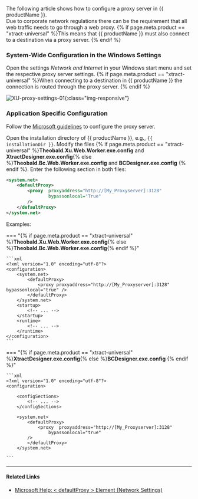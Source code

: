 
The following article shows how to configure a proxy server in {{ productName }}. <br>
Due to corporate network regulations there can be the requirement that all web traffic needs to go through a web proxy. 
{% if page.meta.product == "xtract-universal" %}This means that {{ productName }} must also connect to a destination via a proxy server. {% endif %}

### System-Wide Configuration in the Windows Settings

Open the settings *Network and Internet* in your Windows start menu and set the respective proxy server settings. 
{% if page.meta.product == "xtract-universal" %}When connecting to a destination in {{ productName }} the connection is routed through the proxy server. {% endif %}

![XU-proxy-settings-01](../assets/images/articles/proxy-settings-01.png){:class="img-responsive"}

### Application Specific Configuration

Follow the [Microsoft guidelines](https://docs.microsoft.com/en-us/dotnet/framework/network-programming/proxy-configuration) to configure the proxy server.

Open the installation directory of {{ productName }}, e.g., `{{ installationDir }}`.
Modify the files {% if page.meta.product == "xtract-universal" %}**Theobald.Xu.Web.Worker.exe.config** and **XtractDesigner.exe.config**{% else %}**Theobald.Bc.Web.Worker.exe.config** and **BCDesigner.exe.config** {% endif %}. 
Enter the following section in both files: 

```xml title="Proxy Configuration"
<system.net>
    <defaultProxy>
        <proxy  proxyaddress="http://[My_Proxyserver]:3128"
                bypassonlocal="True"
        />
    </defaultProxy>
</system.net>
```

Examples:

=== "{% if page.meta.product == "xtract-universal" %}**Theobald.Xu.Web.Worker.exe.config**{% else %}**Theobald.Bc.Web.Worker.exe.config**{% endif %}"

	```xml
	<?xml version="1.0" encoding="utf-8"?>
	<configuration>
		<system.net>
			<defaultProxy>
				<proxy proxyaddress="http://[My_Proxyserver]:3128" bypassonlocal="true" />
			</defaultProxy>
		</system.net>
		<startup>
			<!-- ... -->
		</startup>
		<runtime>
			<!-- ... -->
		</runtime>
	</configuration>
	```

=== "{% if page.meta.product == "xtract-universal" %}**XtractDesigner.exe.config**{% else %}**BCDesigner.exe.config** {% endif %}"

	```xml
	<?xml version="1.0" encoding="utf-8"?>
	<configuration>
	​
		<configSections>
			<!-- ... -->
		</configSections>
	​
		<system.net>  
			<defaultProxy>  
				<proxy  proxyaddress="http://[My_Proxyserver]:3128"
					bypassonlocal="true"  
			/>  
			</defaultProxy>  
		</system.net>
		
	```

*****
#### Related Links

- [Microsoft Help: < defaultProxy > Element (Network Settings)](https://docs.microsoft.com/en-us/dotnet/framework/configure-apps/file-schema/network/defaultproxy-element-network-settings)












